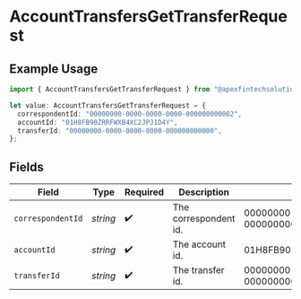 # AccountTransfersGetTransferRequest

## Example Usage

```typescript
import { AccountTransfersGetTransferRequest } from "@apexfintechsolutions/ascend-sdk/models/operations";

let value: AccountTransfersGetTransferRequest = {
  correspondentId: "00000000-0000-0000-0000-000000000002",
  accountId: "01H8FB90ZRRFWXB4XC2JPJ1D4Y",
  transferId: "00000000-0000-0000-0000-000000000000",
};
```

## Fields

| Field                                | Type                                 | Required                             | Description                          | Example                              |
| ------------------------------------ | ------------------------------------ | ------------------------------------ | ------------------------------------ | ------------------------------------ |
| `correspondentId`                    | *string*                             | :heavy_check_mark:                   | The correspondent id.                | 00000000-0000-0000-0000-000000000002 |
| `accountId`                          | *string*                             | :heavy_check_mark:                   | The account id.                      | 01H8FB90ZRRFWXB4XC2JPJ1D4Y           |
| `transferId`                         | *string*                             | :heavy_check_mark:                   | The transfer id.                     | 00000000-0000-0000-0000-000000000000 |